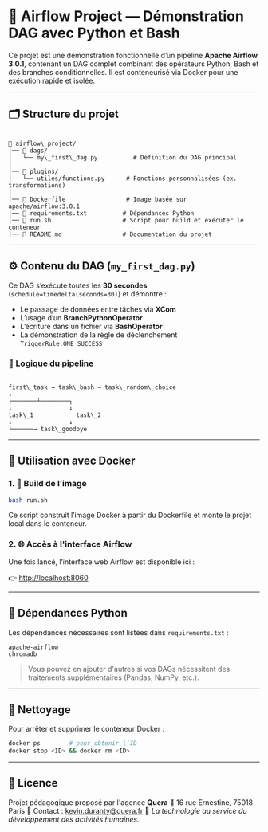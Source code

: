 # 🚀 Airflow Project — Démonstration DAG avec Python et Bash

Ce projet est une démonstration fonctionnelle d’un pipeline **Apache Airflow 3.0.1**, contenant un DAG complet combinant des opérateurs Python, Bash et des branches conditionnelles. Il est conteneurisé via Docker pour une exécution rapide et isolée.

---

## 🗂 Structure du projet

```

📁 airflow\_project/
│── 📁 dags/
│   └── my\_first\_dag.py          # Définition du DAG principal
│
│── 📁 plugins/
│   └── utiles/functions.py      # Fonctions personnalisées (ex. transformations)
│
│── 🐳 Dockerfile                 # Image basée sur apache/airflow:3.0.1
│── 📄 requirements.txt          # Dépendances Python
│── 🐚 run.sh                    # Script pour build et exécuter le conteneur
│── 📘 README.md                 # Documentation du projet

```

---

## ⚙️ Contenu du DAG (`my_first_dag.py`)

Ce DAG s’exécute toutes les **30 secondes** (`schedule=timedelta(seconds=30)`) et démontre :

- Le passage de données entre tâches via **XCom**
- L’usage d’un **BranchPythonOperator**
- L’écriture dans un fichier via **BashOperator**
- La démonstration de la règle de déclenchement `TriggerRule.ONE_SUCCESS`

### 🔄 Logique du pipeline

```

first\_task → task\_bash → task\_random\_choice
↓
┌───────┴────────┐
↓                ↓
task\_1            task\_2
↓                ↓
└──────→ task\_goodbye

````

---

## 🐳 Utilisation avec Docker

### 1. 🔨 Build de l’image

```bash
bash run.sh
````

Ce script construit l’image Docker à partir du Dockerfile et monte le projet local dans le conteneur.

### 2. 🌐 Accès à l'interface Airflow

Une fois lancé, l’interface web Airflow est disponible ici :

👉 [http://localhost:8060](http://localhost:8060)

---

## 🧪 Dépendances Python

Les dépendances nécessaires sont listées dans `requirements.txt` :

```
apache-airflow
chromadb
```

> Vous pouvez en ajouter d'autres si vos DAGs nécessitent des traitements supplémentaires (Pandas, NumPy, etc.).

---

## 🧼 Nettoyage

Pour arrêter et supprimer le conteneur Docker :

```bash
docker ps        # pour obtenir l’ID
docker stop <ID> && docker rm <ID>
```

---

## 📜 Licence

Projet pédagogique proposé par l'agence **Quera**
📍 16 rue Ernestine, 75018 Paris
📧 Contact : [kevin.duranty@quera.fr](mailto:kevin.duranty@quera.fr)
🧠 *La technologie au service du développement des activités humaines.*

```